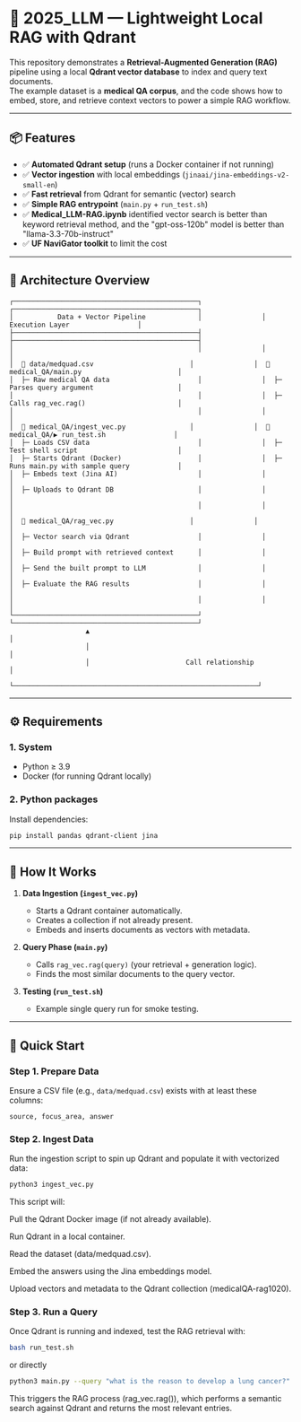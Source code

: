 # 🧠 2025_LLM — Lightweight Local RAG with Qdrant

This repository demonstrates a **Retrieval-Augmented Generation (RAG)** pipeline using a local **Qdrant vector database** to index and query text documents.  
The example dataset is a **medical QA corpus**, and the code shows how to embed, store, and retrieve context vectors to power a simple RAG workflow.

---

## 📦 Features
- ✅ **Automated Qdrant setup** (runs a Docker container if not running)  
- ✅ **Vector ingestion** with local embeddings (`jinaai/jina-embeddings-v2-small-en`)  
- ✅ **Fast retrieval** from Qdrant for semantic (vector) search  
- ✅ **Simple RAG entrypoint** (`main.py` + `run_test.sh`)
- ✅ **Medical_LLM-RAG.ipynb** identified vector search is better than keyword retrieval method, and the "gpt-oss-120b" model is better than "llama-3.3-70b-instruct"
- ✅ **UF NaviGator toolkit** to limit the cost
---


## 🧭 Architecture Overview

```text
┌──────────────────────────────────────────────┐               ┌──────────────────────────────────────────────┐
│           Data + Vector Pipeline             │               │              Execution Layer                 │
├──────────────────────────────────────────────┤               ├──────────────────────────────────────────────┤
│                                              │               │                                              │
│  📁 data/medquad.csv                        │               │  📁 medical_QA/main.py                        │
│  ├─ Raw medical QA data                      │               │  ├─ Parses query argument                     │
│                                              │               │  ├─ Calls rag_vec.rag()                       │
│                                              │               │                                              │
│  📁 medical_QA/ingest_vec.py                │               │  📁 medical_QA/▶️ run_test.sh                 │
│  ├─ Loads CSV data                           │               │  ├─ Test shell script                         │
│  ├─ Starts Qdrant (Docker)                   │               │  ├─ Runs main.py with sample query            │
│  ├─ Embeds text (Jina AI)                    │               │                                              │
│  ├─ Uploads to Qdrant DB                     │               │                                              │
│                                              │               │                                              │
│  📁 medical_QA/rag_vec.py                   │               │                                              │
│  ├─ Vector search via Qdrant                 │               │                                              │
│  ├─ Build prompt with retrieved context      │               │                                              │
│  ├─ Send the built prompt to LLM             │               │                                              │
│  ├─ Evaluate the RAG results                 │               │                                              │
│                                              │               │                                              │
└──────────────────────────────────────────────┘               └──────────────────────────────────────────────┘
                   ▲                                                             │
                   │                                                             │
                   │                        Call relationship                    │
                   └─────────────────────────────────────────────────────────────┘

```
---

## ⚙️ Requirements

### 1. System
- Python ≥ 3.9  
- Docker (for running Qdrant locally)  

### 2. Python packages
Install dependencies:
```bash
pip install pandas qdrant-client jina
```
---

## 🧠 How It Works

1. **Data Ingestion (`ingest_vec.py`)**
   - Starts a Qdrant container automatically.  
   - Creates a collection if not already present.  
   - Embeds and inserts documents as vectors with metadata.

2. **Query Phase (`main.py`)**
   - Calls `rag_vec.rag(query)` (your retrieval + generation logic).  
   - Finds the most similar documents to the query vector.

3. **Testing (`run_test.sh`)**
   - Example single query run for smoke testing.

---

## 🚀 Quick Start

### Step 1. Prepare Data

Ensure a CSV file (e.g., `data/medquad.csv`) exists with at least these columns:

```text
source, focus_area, answer
```


### Step 2. Ingest Data

Run the ingestion script to spin up Qdrant and populate it with vectorized data:

```bash
python3 ingest_vec.py
```
This script will:

Pull the Qdrant Docker image (if not already available).

Run Qdrant in a local container.

Read the dataset (data/medquad.csv).

Embed the answers using the Jina embeddings model.

Upload vectors and metadata to the Qdrant collection (medicalQA-rag1020).

### Step 3. Run a Query

Once Qdrant is running and indexed, test the RAG retrieval with:

```bash
bash run_test.sh
```
or directly

```bash
python3 main.py --query "what is the reason to develop a lung cancer?"
```
This triggers the RAG process (rag_vec.rag()), which performs a semantic search against Qdrant and returns the most relevant entries.


